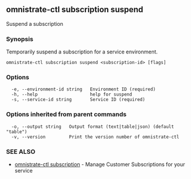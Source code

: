 ## omnistrate-ctl subscription suspend

Suspend a subscription

### Synopsis

Temporarily suspend a subscription for a service environment.

```
omnistrate-ctl subscription suspend <subscription-id> [flags]
```

### Options

```
  -e, --environment-id string   Environment ID (required)
  -h, --help                    help for suspend
  -s, --service-id string       Service ID (required)
```

### Options inherited from parent commands

```
  -o, --output string   Output format (text|table|json) (default "table")
  -v, --version         Print the version number of omnistrate-ctl
```

### SEE ALSO

- [omnistrate-ctl subscription](omnistrate-ctl_subscription.md) - Manage Customer Subscriptions for your service
